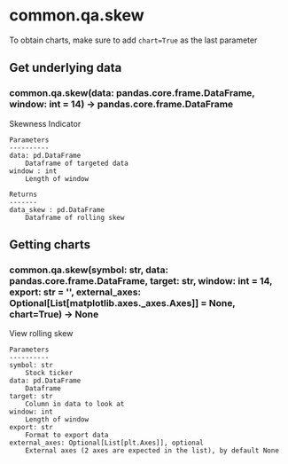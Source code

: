 # common.qa.skew

To obtain charts, make sure to add `chart=True` as the last parameter

## Get underlying data 
### common.qa.skew(data: pandas.core.frame.DataFrame, window: int = 14) -> pandas.core.frame.DataFrame

Skewness Indicator

    Parameters
    ----------
    data: pd.DataFrame
        Dataframe of targeted data
    window : int
        Length of window

    Returns
    -------
    data_skew : pd.DataFrame
        Dataframe of rolling skew

## Getting charts 
### common.qa.skew(symbol: str, data: pandas.core.frame.DataFrame, target: str, window: int = 14, export: str = '', external_axes: Optional[List[matplotlib.axes._axes.Axes]] = None, chart=True) -> None

View rolling skew

    Parameters
    ----------
    symbol: str
        Stock ticker
    data: pd.DataFrame
        Dataframe
    target: str
        Column in data to look at
    window: int
        Length of window
    export: str
        Format to export data
    external_axes: Optional[List[plt.Axes]], optional
        External axes (2 axes are expected in the list), by default None
